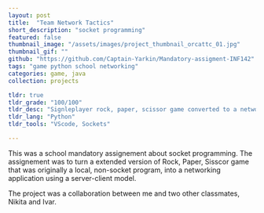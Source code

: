 ```yaml
---
layout: post
title:  "Team Network Tactics"
short_description: "socket programming"
featured: false
thumbnail_image: "/assets/images/project_thumbnail_orcattc_01.jpg"
thumbnail_gif: ""
github: "https://github.com/Captain-Yarkin/Mandatory-assigment-INF142"
tags: "game python school networking"
categories: game, java
collection: projects

tldr: true
tldr_grade: "100/100"
tldr_desc: "Signleplayer rock, paper, scissor game converted to a networking application"
tldr_lang: "Python"
tldr_tools: "VScode, Sockets"

---
```

This was a school mandatory assignement about socket programming. The assignement was to turn a extended version of Rock, Paper, Sisscor game
that was originally a local, non-socket program, into a networking application using a server-client model. 

The project was a collaboration between me and two other classmates, Nikita and Ivar.